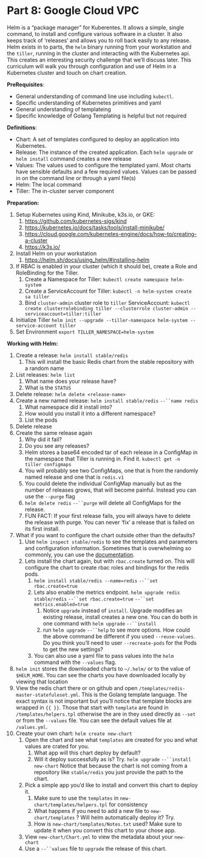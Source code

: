 # Part 8: Google Cloud VPC

Helm is a “package manager” for Kuberentes. It allows a simple, single command, to install and configure various software in a cluster. It also keeps track of ‘releases’ and allows you to roll back easily to any release. Helm exists in to parts, the `helm`  binary running from your workstation and the `tiller`, running in the cluster and interacting with the Kubernetes api. This creates an interesting security challenge that we’ll discuss later. This curriculum will walk you through configuration and use of Helm in a Kubernetes cluster and touch on chart creation. 

**PreRequisites**: 

- General understanding of command line use including `kubectl`. 
- Specific understanding of Kubernetes primitives and yaml
- General understanding of templateing
- Specific knowledge of Golang Templating is helpful but not required

**Definitions**:

- Chart: A set of templates configured to deploy an application into Kubernetes.
- Release: The instance of the created application. Each `helm upgrade` or `helm install` command creates a new release
- Values: The values used to configure the templated yaml. Most charts have sensible defaults and a few required values. Values can be passed in on the command line or through a yaml file(s)
- Helm: The local command
- Tiller: The in-cluster server component

**Preparation:** 

1.  Setup Kubernetes using Kind, Minikube, k3s.io, or GKE:
    1. https://github.com/kubernetes-sigs/kind
    2. https://kubernetes.io/docs/tasks/tools/install-minikube/
    3. https://cloud.google.com/kubernetes-engine/docs/how-to/creating-a-cluster
    4. https://k3s.io/
2. Install Helm on your workstation
    1. https://helm.sh/docs/using_helm/#installing-helm
3. If RBAC is enabled in your cluster (which it should be), create a Role and RoleBinding for the Tiller.
    1. Create a Namespace for Tiller: `kubectl create namespace helm-system`
    2. Create a ServiceAccount for Tiller: `kubectl -n helm-system create sa tiller`
    3. Bind `cluster-admin` cluster role to `tiller` ServiceAccount:  `kubectl create clusterrolebinding tiller --clusterrole cluster-admin --serviceaccount=tiller:tiller`
4. Initialize Tiller  `helm init --upgrade --tiller-namespace helm-system --service-account tiller`
5. Set Environment `export TILLER_NAMESPACE=helm-system`

**Working with Helm:**

1. Create a release: `helm install stable/redis`
    1. This will install the basic Redis chart from the stable repository with a random name
2. List releases: `helm list`
    1. What name does your release have? 
    2. What is the `STATUS`
3. Delete release: `helm delete <release-name>`
4. Create a new named release: `helm install stable/redis` `--``name redis`
    1. What namespace did it install into? 
    2. How would you install it into a different namespace?
    3. List the pods 
5. Delete release
6. Create the same release again
    1. Why did it fail?
    2. Do you see any releases? 
    3. Helm stores a base64 encoded tar of each release in a ConfigMap in the namespace that Tiller is running in. Find it. `kubectl get -n tiller configmaps` 
    4. You will probably see two ConfigMaps, one that is from the randomly named release and one that is `redis.v1`
    5. You could delete the individual ConfigMap manually but as the number of releases grows, that will become painful. Instead you can use the `--purge` flag
    6. `helm delete redis` `--``purge` will delete all ConfigMaps for the release.
    7. FUN FACT: If your first release fails, you will always have to delete the release with purge. You can never ‘fix’ a release that is failed on its first install. 
7. What if you want to configure the chart outside other than the defaults?
    1. Use `helm inspect stable/redis` to see the templates and parameters and configuration information.  Sometimes that is overwhelming so commonly, you can use the [documentation](https://github.com/helm/charts/tree/master/stable/redis).  
    2. Lets install the chart again, but with `rbac.create` turned on. This will configure the chart to create rbac roles and bindings for the redis pods. 
        1. `helm install stable/redis --name=redis` `--``set rbac.create=true`
        2. Lets also enable the metrics endpoint. `helm upgrade redis stable/redis` `--``set rbac.create=true` `--``set metrics.enabled=true`
            1. Notice `upgrade` instead of `install`. Upgrade modifies an existing release, install creates a new one. You can do both in one command with `helm upgrade` `--``install`
            2. run `helm upgrade` `--``help` to see more options. How could the above command be different if you used  `--reuse-values`. Do you think you’ll need to user `--recreate-pods` for the Pods to get the new settings?
        3. You can also use a yaml file to pass values into the `helm` command with the `--values` flag. 
8. `helm init` stores the downloaded charts to `~/.helm/` or to the value of `$HELM_HOME`. You can see the charts you have downloaded locally by viewing that location
9. View the redis chart there or on github and open `/templates/redis-master-statefuleset.yml`. This is the Golang template language. The exact syntax is not important but you’ll notice that template blocks are wrapped in `{{ }}`.  Those that start with `template` are found in `/templates/helpers.tpl` otherwise the are in they used directly as `--set` or from the `--values` file.  You can see the default values file at `/values.yml`. 
10. Create your own chart: `helm create new-chart`
    1. Open the chart and see what `templates` are created for you and what values are crated for you. 
        1. What app will this chart deploy by default?
        2. Will it deploy successfully as is? Try. `helm upgrade` `--``install new-chart` Notice that because the chart is not coming from a repository like `stable/redis` you just provide the path to the chart. 
    2. Pick a simple app you’d like to install and convert this chart to deploy it. 
        1. Make sure to use the `templates`  in `new-chart/templates/helpers.tpl` for consistency
        2. What happens if you need to add a new file to `new-chart/templates` ? Will helm automatically deploy it? Try.
        3. How is `new-chart/templates/Notes.txt` used? Make sure to update it when you convert this chart to your chose app.
    3. View `new-chart/Chart.yml` to view the metadata about your `new-chart`
    4. Use a `--``values` file to `upgrade` the release of this chart. 



    


